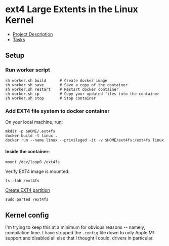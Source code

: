 # ext4 Large Extents in the Linux Kernel

* [Project Description](https://kernelnewbies.org/KernelProjects/Ext4LargeExtents)
* [Tasks](https://github.com/users/smburdick/projects/2)

## Setup

### Run worker script
```
sh worker.sh build      # Create docker image
sh worker.sh save       # Save a copy of the container
sh worker.sh restart    # Restart docker container
sh worker.sh cp         # Copy your updated files into the container
sh worker.sh stop       # Stop container
```

### Add EXT4 file system to docker container
On your local machine, run:
```
mkdir -p $HOME/.ext4fs
docker build -t linux .
docker run --name linux --privileged -it -v $HOME/ext4fs:/ext4fs linux
```

#### Inside the container:
```
mount /dev/loop0 /ext4fs
```
Verify EXT4 image is mounted:
```
ls -lah /ext4fs
```

[Create EXT4 partition](https://github.com/smburdick/ext4-large-extents/wiki/Creating-EXT4-partition-in-Linux)
```
sudo parted /ext4fs
```

## Kernel config

I'm trying to keep this at a minimum for obvious reasons -- namely, compilation time.
I have stripped the `.config` file down to only Apple M1 support and disabled all else that I thought I could, drivers in particular.
